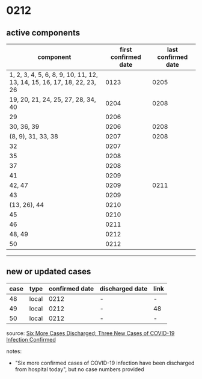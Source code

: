 # 0212

## active components

| component | first confirmed date | last confirmed date |
| - | - | - |
| 1, 2, 3, 4, 5, 6, 8, 9, 10, 11, 12, 13, 14, 15, 16, 17, 18, 22, 23, 26 | 0123 | 0205 |
| 19, 20, 21, 24, 25, 27, 28, 34, 40 | 0204 | 0208 |
| 29 | 0206 | |
| 30, 36, 39 | 0206 | 0208 |
| (8, 9), 31, 33, 38 | 0207 | 0208 |
| 32 | 0207 | |
| 35 | 0208 | |
| 37 | 0208 | |
| 41 | 0209 | |
| 42, 47 | 0209 | 0211 |
| 43 | 0209 | |
| (13, 26), 44 | 0210 | |
| 45 | 0210 | |
| 46 | 0211 | |
| 48, 49 | 0212 | |
| 50 | 0212 | |

---

## new or updated cases

| case | type | confirmed date | discharged date | link
| - | - | - | - | - |
| 48 | local | 0212 | - | - |
| 49 | local | 0212 | - | 48 |
| 50 | local | 0212 | - | - |

source: [Six More Cases Discharged; Three New Cases of COVID-19 Infection Confirmed](https://www.moh.gov.sg/news-highlights/details/six-more-cases-discharged-three-new-cases-of-covid-19-infection-confirmed)

notes:
- "Six more confirmed cases of COVID-19 infection have been discharged from hospital today", but no case numbers provided
